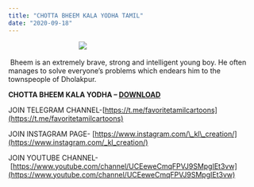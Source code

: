 ```yaml
---
title: "CHOTTA BHEEM KALA YODHA TAMIL"
date: "2020-09-18"
---
```


                                    [![](https://1.bp.blogspot.com/-UyUtBwhcP1I/X1no9x4f8zI/AAAAAAAAAc0/fyVb5zGc3oAZQj5Pnj7AAkQJuPvediYRwCLcBGAsYHQ/s320/chotta{ec34d6f8d01d0ede45b01e6d3eeb5f4ac62af10115d837c4a722207aa6a1b02d}2Bbheem{ec34d6f8d01d0ede45b01e6d3eeb5f4ac62af10115d837c4a722207aa6a1b02d}2Btamil{ec34d6f8d01d0ede45b01e6d3eeb5f4ac62af10115d837c4a722207aa6a1b02d}2Bfree{ec34d6f8d01d0ede45b01e6d3eeb5f4ac62af10115d837c4a722207aa6a1b02d}2Bdownload.jpg)](https://1.bp.blogspot.com/-UyUtBwhcP1I/X1no9x4f8zI/AAAAAAAAAc0/fyVb5zGc3oAZQj5Pnj7AAkQJuPvediYRwCLcBGAsYHQ/s900/chotta{ec34d6f8d01d0ede45b01e6d3eeb5f4ac62af10115d837c4a722207aa6a1b02d}2Bbheem{ec34d6f8d01d0ede45b01e6d3eeb5f4ac62af10115d837c4a722207aa6a1b02d}2Btamil{ec34d6f8d01d0ede45b01e6d3eeb5f4ac62af10115d837c4a722207aa6a1b02d}2Bfree{ec34d6f8d01d0ede45b01e6d3eeb5f4ac62af10115d837c4a722207aa6a1b02d}2Bdownload.jpg)

 Bheem is an extremely brave, strong and intelligent young boy. He often manages to solve everyone’s problems which endears him to the townspeople of Dholakpur.

**CHOTTA BHEEM KALA YODHA – [DOWNLOAD](https://mega.nz/file/nlFF3arQ#XxJKicerLuTgucsS8FxrIfEphQWVPbEtMDpBrqLM0vw)**

JOIN TELEGRAM CHANNEL-[https://t.me/favoritetamilcartoons](https://t.me/favoritetamilcartoons)

JOIN INSTAGRAM PAGE- [https://www.instagram.com/\_kl\_creation/](https://www.instagram.com/_kl_creation/)

JOIN YOUTUBE CHANNEL- [https://www.youtube.com/channel/UCEeweCmqFPVJ9SMpgIEt3vw](https://www.youtube.com/channel/UCEeweCmqFPVJ9SMpgIEt3vw)
